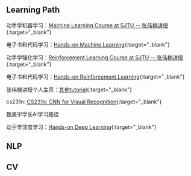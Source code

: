 ## Learning Path

动手学机器学习：[Machine Learning Course at SJTU -- 张伟楠讲授](https://wnzhang.net/teaching/sjtu-ml-2024/index.html){:target="_blank"}

电子书和代码学习：[Hands-on Machine Learning](https://hml.boyuai.com/){:target="_blank"}

动手学强化学习：[Reinforcement Learning Course at SJTU -- 张伟楠讲授](https://wnzhang.net/teaching/sjtu-rl-2024/){:target="_blank"}

电子书和代码学习：[Hands-on Reinforcement Learning](https://hrl.boyuai.com/){:target="_blank"}

张伟楠讲授个人主页：[其他tutorial](https://wnzhang.net/){:target="_blank"}


cs231n: [CS231n: CNN for Visual Recognition](https://csdiy.wiki/%E6%B7%B1%E5%BA%A6%E5%AD%A6%E4%B9%A0/CS231/){:target="_blank"}

甄昊宇学长AI学习路径

动手学深度学习：[Hands-on Deep Learning](https://zh.d2l.ai/index.html#){:target="_blank"}


## NLP

## CV

